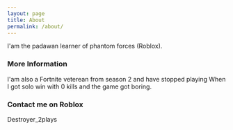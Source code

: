 ```yaml
---
layout: page
title: About
permalink: /about/
---
```


I'am the padawan learner of phantom forces (Roblox).

### More Information

I'am also a Fortnite veterean from season 2 and have stopped playing When I got solo win with 0 kills
and the game got boring.

### Contact me on Roblox

Destroyer_2plays
